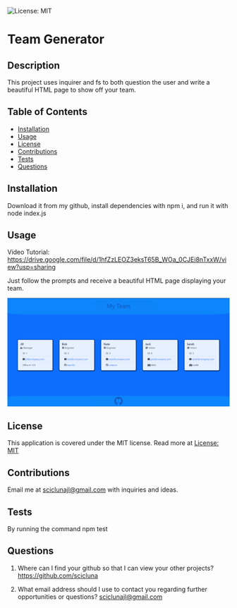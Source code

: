 ![License: MIT](https://img.shields.io/badge/License-MIT-yellow.svg)

# Team Generator

## Description

This project uses inquirer and fs to both question the user and write a beautiful HTML page to show off your team.

## Table of Contents

- [Installation](#installation)
- [Usage](#usage)
- [License](#license)
- [Contributions](#contributions)
- [Tests](#tests)
- [Questions](#questions)

## Installation

Download it from my github, install dependencies with npm i, and run it with node index.js

## Usage

Video Tutorial: https://drive.google.com/file/d/1hfZzLEOZ3eksT65B_WOa_0CJEi8nTxxW/view?usp=sharing

Just follow the prompts and receive a beautiful HTML page displaying your team.

![](./pictures/example.png)

## License

This application is covered under the MIT license. Read more at [License: MIT](https://opensource.org/licenses/MIT)

## Contributions

Email me at sciclunajl@gmail.com with inquiries and ideas.

## Tests

By running the command npm test

## Questions

1. Where can I find your github so that I can view your other projects? https://github.com/scicluna

2. What email address should I use to contact you regarding further opportunities or questions? sciclunajl@gmail.com
